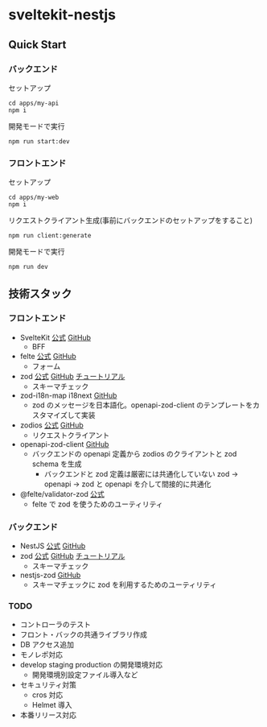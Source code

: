 # sveltekit-nestjs

## Quick Start

### バックエンド

セットアップ

```
cd apps/my-api
npm i
```

開発モードで実行

```
npm run start:dev
```

### フロントエンド

セットアップ

```
cd apps/my-web
npm i
```

リクエストクライアント生成(事前にバックエンドのセットアップをすること)

```
npm run client:generate
```

開発モードで実行

```
npm run dev
```

## 技術スタック

### フロントエンド

- SvelteKit [公式](https://kit.svelte.jp/docs/introduction) [GitHub](https://github.com/sveltejs/kit)
  - BFF
- felte [公式](https://felte.dev/docs/svelte/getting-started) [GitHub](https://github.com/pablo-abc/felte)
  - フォーム
- zod [公式](https://zod.dev/) [GitHub](https://github.com/colinhacks/zod) [チュートリアル](https://www.totaltypescript.com/tutorials/zod)
  - スキーマチェック
- zod-i18n-map i18next [GitHub](https://github.com/aiji42/zod-i18n)
  - zod のメッセージを日本語化。openapi-zod-client のテンプレートをカスタマイズして実装
- zodios [公式](https://www.zodios.org/docs/intro) [GitHub](https://github.com/ecyrbe/zodios)
  - リクエストクライアント
- openapi-zod-client [GitHub](https://github.com/astahmer/openapi-zod-client)
  - バックエンドの openapi 定義から zodios のクライアントと zod schema を生成
    - バックエンドと zod 定義は厳密には共通化していない zod → openapi → zod と openapi を介して間接的に共通化
- @felte/validator-zod [公式](https://felte.dev/docs/svelte/validators#using-zod)
  - felte で zod を使うためのユーティリティ

### バックエンド

- NestJS [公式](https://docs.nestjs.com/) [GitHub](https://github.com/nestjs/nest)
- zod [公式](https://zod.dev/) [GitHub](https://github.com/colinhacks/zod) [チュートリアル](https://www.totaltypescript.com/tutorials/zod)
  - スキーマチェック
- nestjs-zod [GitHub](https://github.com/risen228/nestjs-zod)
  - スキーマチェックに zod を利用するためのユーティリティ

### TODO

- コントローラのテスト
- フロント・バックの共通ライブラリ作成
- DB アクセス追加
- モノレポ対応
- develop staging production の開発環境対応
  - 開発環境別設定ファイル導入など
- セキュリティ対策
  - cros 対応
  - Helmet 導入
- 本番リリース対応

